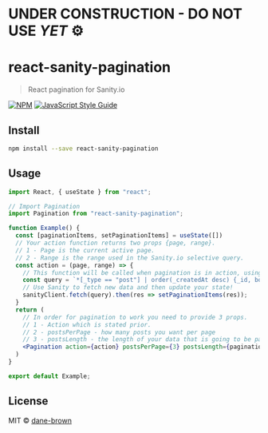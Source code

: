 # UNDER CONSTRUCTION - DO NOT USE *YET* ⚙️

# react-sanity-pagination

> React pagination for Sanity.io

[![NPM](https://img.shields.io/npm/v/react-sanity-pagination.svg)](https://www.npmjs.com/package/react-sanity-pagination) [![JavaScript Style Guide](https://img.shields.io/badge/code_style-standard-brightgreen.svg)](https://standardjs.com)

## Install

```bash
npm install --save react-sanity-pagination
```

## Usage

```jsx
import React, { useState } from "react";

// Import Pagination
import Pagination from "react-sanity-pagination";

function Example() {
  const [paginationItems, setPaginationItems] = useState([])
  // Your action function returns two props {page, range}.
  // 1 - Page is the current active page.
  // 2 - Range is the range used in the Sanity.io selective query.
  const action = (page, range) => {
    // This function will be called when pagination is in action, using Sanity.io selectives you query your new data and update your state
    const query = `*[_type == "post"] | order(_createdAt desc) {_id, body, mainImage, slug, title, category}[${range}]`;
    // Use Sanity to fetch new data and then update your state!
    sanityClient.fetch(query).then(res => setPaginationItems(res));
  }
  return (
    // In order for pagination to work you need to provide 3 props.
    // 1 - Action which is stated prior.
    // 2 - postsPerPage - how many posts you want per page
    // 3 - postsLength - the length of your data that is going to be paginated. This can be done with Array.length
    <Pagination action={action} postsPerPage={3} postsLength={paginationItems.length} />;
  )
}

export default Example;
```

## License

MIT © [dane-brown](https://github.com/dane-brown)
